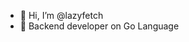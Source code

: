 - 👋 Hi, I’m @lazyfetch
- 👀 Backend developer on Go Language

<!---
lazyfetch/lazyfetch is a ✨ special ✨ repository because its `README.md` (this file) appears on your GitHub profile.
You can click the Preview link to take a look at your changes.
--->
